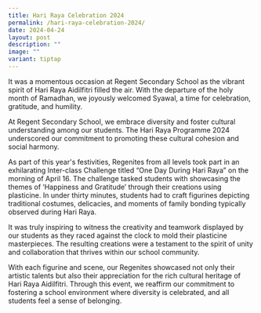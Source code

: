 ```yaml
---
title: Hari Raya Celebration 2024
permalink: /hari-raya-celebration-2024/
date: 2024-04-24
layout: post
description: ""
image: ""
variant: tiptap
---
```

<p>It was a momentous occasion at Regent Secondary School as the vibrant
spirit of Hari Raya Aidilfitri filled the air. With the departure of the
holy month of Ramadhan, we joyously welcomed Syawal, a time for celebration,
gratitude, and humility.</p>
<p>At Regent Secondary School, we embrace diversity and foster cultural understanding
among our students. The Hari Raya Programme 2024 underscored our commitment
to promoting these cultural cohesion and social harmony.</p>
<p>As part of this year's festivities, Regenites from all levels took part
in an exhilarating Inter-class Challenge titled “One Day During Hari Raya”
on the morning of April 16. The challenge tasked students with showcasing
the themes of ‘Happiness and Gratitude’ through their creations using plasticine.
In under thirty minutes, students had to craft figurines depicting traditional
costumes, delicacies, and moments of family bonding typically observed
during Hari Raya.</p>
<p>It was truly inspiring to witness the creativity and teamwork displayed
by our students as they raced against the clock to mold their plasticine
masterpieces. The resulting creations were a testament to the spirit of
unity and collaboration that thrives within our school community.</p>
<p>With each figurine and scene, our Regenites showcased not only their artistic
talents but also their appreciation for the rich cultural heritage of Hari
Raya Aidilfitri. Through this event, we reaffirm our commitment to fostering
a school environment where diversity is celebrated, and all students feel
a sense of belonging.</p>